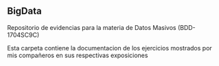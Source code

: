 ## BigData
Repositorio de evidencias para la materia de Datos Masivos (BDD-1704SC9C)

Esta carpeta contiene la documentacion de los ejercicios mostrados por mis compañeros en sus respectivas exposiciones
